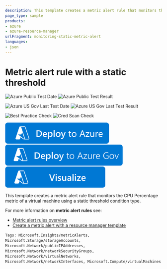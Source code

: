 ```yaml
---
description: This template creates a metric alert rule that monitors the CPU Percentage metric of a virtual machine using a static threshold condition type.
page_type: sample
products:
- azure
- azure-resource-manager
urlFragment: monitoring-static-metric-alert
languages:
- json
---
```

# Metric alert rule with a static threshold

![Azure Public Test Date](https://azurequickstartsservice.blob.core.windows.net/badges/quickstarts/microsoft.insights/monitoring-static-metric-alert/PublicLastTestDate.svg)
![Azure Public Test Result](https://azurequickstartsservice.blob.core.windows.net/badges/quickstarts/microsoft.insights/monitoring-static-metric-alert/PublicDeployment.svg)

![Azure US Gov Last Test Date](https://azurequickstartsservice.blob.core.windows.net/badges/quickstarts/microsoft.insights/monitoring-static-metric-alert/FairfaxLastTestDate.svg)
![Azure US Gov Last Test Result](https://azurequickstartsservice.blob.core.windows.net/badges/quickstarts/microsoft.insights/monitoring-static-metric-alert/FairfaxDeployment.svg)

![Best Practice Check](https://azurequickstartsservice.blob.core.windows.net/badges/quickstarts/microsoft.insights/monitoring-static-metric-alert/BestPracticeResult.svg)
![Cred Scan Check](https://azurequickstartsservice.blob.core.windows.net/badges/quickstarts/microsoft.insights/monitoring-static-metric-alert/CredScanResult.svg)

[![Deploy To Azure](https://raw.githubusercontent.com/Azure/azure-quickstart-templates/master/1-CONTRIBUTION-GUIDE/images/deploytoazure.svg?sanitize=true)](https://portal.azure.com/#create/Microsoft.Template/uri/https%3A%2F%2Fraw.githubusercontent.com%2FAzure%2Fazure-quickstart-templates%2Fmaster%2Fquickstarts%2Fmicrosoft.insights%2Fmonitoring-static-metric-alert%2Fazuredeploy.json)
[![Deploy To Azure US Gov](https://raw.githubusercontent.com/Azure/azure-quickstart-templates/master/1-CONTRIBUTION-GUIDE/images/deploytoazuregov.svg?sanitize=true)](https://portal.azure.us/#create/Microsoft.Template/uri/https%3A%2F%2Fraw.githubusercontent.com%2FAzure%2Fazure-quickstart-templates%2Fmaster%2Fquickstarts%2Fmicrosoft.insights%2Fmonitoring-static-metric-alert%2Fazuredeploy.json)
[![Visualize](https://raw.githubusercontent.com/Azure/azure-quickstart-templates/master/1-CONTRIBUTION-GUIDE/images/visualizebutton.svg?sanitize=true)](http://armviz.io/#/?load=https%3A%2F%2Fraw.githubusercontent.com%2FAzure%2Fazure-quickstart-templates%2Fmaster%2Fquickstarts%2Fmicrosoft.insights%2Fmonitoring-static-metric-alert%2Fazuredeploy.json
)

This template creates a metric alert rule that monitors the CPU Percentage metric of a virtual machine using a static threshold condition type.

For more information on **metric alert rules** see:

- [Metric alert rules overview](https://learn.microsoft.com/azure/azure-monitor/platform/alerts-metric-overview)
- [Create a metric alert with a resource manager template](https://learn.microsoft.com/azure/azure-monitor/platform/alerts-metric-create-templates)

`Tags: Microsoft.Insights/metricAlerts, Microsoft.Storage/storageAccounts, Microsoft.Network/publicIPAddresses, Microsoft.Network/networkSecurityGroups, Microsoft.Network/virtualNetworks, Microsoft.Network/networkInterfaces, Microsoft.Compute/virtualMachines`
